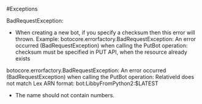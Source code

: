 #Exceptions

BadRequestException:
- When creating a new bot, if you specify a checksum then this error will
  thrown. Example:
botocore.errorfactory.BadRequestException: An error occurred (BadRequestException) when calling the PutBot operation: checksum must be specified in PUT API, when the resource already exists

botocore.errorfactory.BadRequestException: An error occurred
(BadRequestException) when calling the PutBot operation: RelativeId does not
match Lex ARN format: bot:LibbyFromPython2:$LATEST
- The name should not contain numbers.
